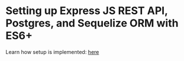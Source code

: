 # Setting up Express JS REST API, Postgres, and Sequelize ORM with ES6+

Learn how setup is implemented: [here](https://dev.to/richienabuk/setting-up-express-js-rest-api-postgres-and-sequelize-orm-with-es6-4m08)
